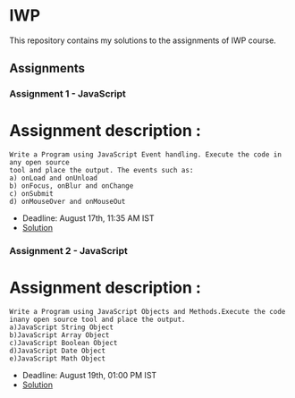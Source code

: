 # IWP

This repository contains my solutions to the assignments of IWP course.

## Assignments

### Assignment 1 - JavaScript
# Assignment description :
    Write a Program using JavaScript Event handling. Execute the code in any open source
    tool and place the output. The events such as:
    a) onLoad and onUnload
    b) onFocus, onBlur and onChange
    c) onSubmit
    d) onMouseOver and onMouseOut
* Deadline: August 17th, 11:35 AM IST
* [Solution](https://whis20.github.io/IWP/index.html)

### Assignment 2 - JavaScript
# Assignment description :
    Write a Program using JavaScript Objects and Methods.Execute the code inany open source tool and place the output.
    a)JavaScript String Object
    b)JavaScript Array Object
    c)JavaScript Boolean Object
    d)JavaScript Date Object
    e)JavaScript Math Object
* Deadline: August 19th, 01:00 PM IST
* [Solution](https://whis20.github.io/IWP/Form.html)
